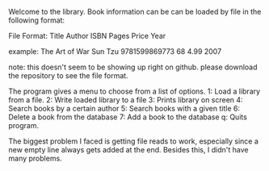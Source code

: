 Welcome to the library. Book information can be can be loaded by file in the following format:


File Format:
Title
Author
ISBN
Pages Price Year

example:
The Art of War
Sun Tzu
9781599869773
68 4.99 2007

note: this doesn't seem to be showing up right on github. please download the repository to see the file format.

The program gives a menu to choose from a list of options.
1: Load a library from a file.
2: Write loaded library to a file
3: Prints library on screen
4: Search books by a certain author
5: Search books with a given title
6: Delete a book from the database
7: Add a book to the database
q: Quits program.

The biggest problem I faced is getting file reads to work, especially since a new empty line always gets added at the end. Besides this, I didn't have many problems.